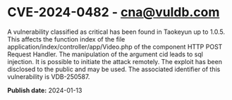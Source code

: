 # CVE-2024-0482 - cna@vuldb.com

A vulnerability classified as critical has been found in Taokeyun up to 1.0.5. This affects the function index of the file application/index/controller/app/Video.php of the component HTTP POST Request Handler. The manipulation of the argument cid leads to sql injection. It is possible to initiate the attack remotely. The exploit has been disclosed to the public and may be used. The associated identifier of this vulnerability is VDB-250587.

**Publish date:** 2024-01-13
